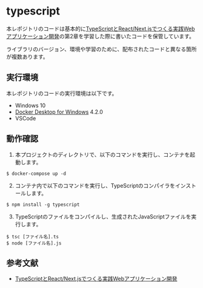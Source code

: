 
# typescript

本レポジトリのコードは基本的に[TypeScriptとReact/Next.jsでつくる実践Webアプリケーション開発](https://www.amazon.co.jp/TypeScript%E3%81%A8React-Next-js%E3%81%A7%E3%81%A4%E3%81%8F%E3%82%8B%E5%AE%9F%E8%B7%B5Web%E3%82%A2%E3%83%97%E3%83%AA%E3%82%B1%E3%83%BC%E3%82%B7%E3%83%A7%E3%83%B3%E9%96%8B%E7%99%BA-%E6%89%8B%E5%B3%B6-%E6%8B%93%E4%B9%9F/dp/4297129167/ref=sr_1_2_sspa?__mk_ja_JP=%E3%82%AB%E3%82%BF%E3%82%AB%E3%83%8A&crid=E4VX4JYIXYGN&keywords=typescript+next.js+react&qid=1659935979&sprefix=typescript+next.js+reac%2Caps%2C209&sr=8-2-spons&psc=1&spLa=ZW5jcnlwdGVkUXVhbGlmaWVyPUExR0cwUTA4SUZIRzkmZW5jcnlwdGVkSWQ9QTAxOTcyOTkzUDJMOEtMQ085MkpaJmVuY3J5cHRlZEFkSWQ9QTNOREM4VDhXQlhHME8md2lkZ2V0TmFtZT1zcF9hdGYmYWN0aW9uPWNsaWNrUmVkaXJlY3QmZG9Ob3RMb2dDbGljaz10cnVl)の第2章を学習した際に書いたコードを保管しています。

ライブラリのバージョン、環境や学習のために、配布されたコードと異なる箇所が複数あります。
## 実行環境

本レポジトリのコードの実行環境は以下です。

- Windows 10
- [Docker Desktop for Windows](https://www.docker.com/products/docker-desktop) 4.2.0
- VSCode

## 動作確認

1. 本プロジェクトのディレクトリで、以下のコマンドを実行し、コンテナを起動します。

```
$ docker-compose up -d
```

2. コンテナ内で以下のコマンドを実行し、TypeScriptのコンパイラをインストールします。
```
$ npm install -g typescript
```

3. TypeScriptのファイルをコンパイルし、生成されたJavaScriptファイルを実行します。

```
$ tsc [ファイル名].ts
$ node [ファイル名].js
```


## 参考文献
- [TypeScriptとReact/Next.jsでつくる実践Webアプリケーション開発](https://www.amazon.co.jp/TypeScript%E3%81%A8React-Next-js%E3%81%A7%E3%81%A4%E3%81%8F%E3%82%8B%E5%AE%9F%E8%B7%B5Web%E3%82%A2%E3%83%97%E3%83%AA%E3%82%B1%E3%83%BC%E3%82%B7%E3%83%A7%E3%83%B3%E9%96%8B%E7%99%BA-%E6%89%8B%E5%B3%B6-%E6%8B%93%E4%B9%9F/dp/4297129167/ref=sr_1_2_sspa?__mk_ja_JP=%E3%82%AB%E3%82%BF%E3%82%AB%E3%83%8A&crid=E4VX4JYIXYGN&keywords=typescript+next.js+react&qid=1659935979&sprefix=typescript+next.js+reac%2Caps%2C209&sr=8-2-spons&psc=1&spLa=ZW5jcnlwdGVkUXVhbGlmaWVyPUExR0cwUTA4SUZIRzkmZW5jcnlwdGVkSWQ9QTAxOTcyOTkzUDJMOEtMQ085MkpaJmVuY3J5cHRlZEFkSWQ9QTNOREM4VDhXQlhHME8md2lkZ2V0TmFtZT1zcF9hdGYmYWN0aW9uPWNsaWNrUmVkaXJlY3QmZG9Ob3RMb2dDbGljaz10cnVl)
